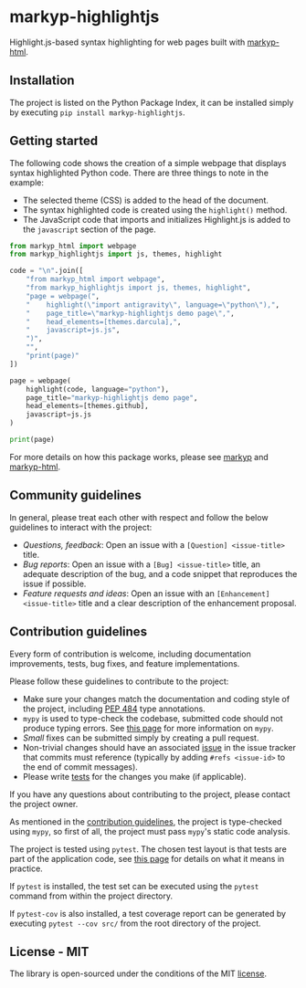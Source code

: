# markyp-highlightjs

Highlight.js-based syntax highlighting for web pages built with [markyp-html](https://github.com/volfpeter/markyp-html).

## Installation

The project is listed on the Python Package Index, it can be installed simply by executing `pip install markyp-highlightjs`.

## Getting started

The following code shows the creation of a simple webpage that displays syntax highlighted Python code. There are three things to note in the example:

- The selected theme (CSS) is added to the head of the document.
- The syntax highlighted code is created using the `highlight()` method.
- The JavaScript code that imports and initializes Highlight.js is added to the `javascript` section of the page.

```Python
from markyp_html import webpage
from markyp_highlightjs import js, themes, highlight

code = "\n".join([
    "from markyp_html import webpage",
    "from markyp_highlightjs import js, themes, highlight",
    "page = webpage(",
    "    highlight(\"import antigravity\", language=\"python\"),",
    "    page_title=\"markyp-highlightjs demo page\",",
    "    head_elements=[themes.darcula],",
    "    javascript=js.js",
    ")",
    "",
    "print(page)"
])

page = webpage(
    highlight(code, language="python"),
    page_title="markyp-highlightjs demo page",
    head_elements=[themes.github],
    javascript=js.js
)

print(page)
```

For more details on how this package works, please see [markyp](https://github.com/volfpeter/markyp) and [markyp-html](https://github.com/volfpeter/markyp-html).

## Community guidelines

In general, please treat each other with respect and follow the below guidelines to interact with the project:

- _Questions, feedback_: Open an issue with a `[Question] <issue-title>` title.
- _Bug reports_: Open an issue with a `[Bug] <issue-title>` title, an adequate description of the bug, and a code snippet that reproduces the issue if possible.
- _Feature requests and ideas_: Open an issue with an `[Enhancement] <issue-title>` title and a clear description of the enhancement proposal.

## Contribution guidelines

Every form of contribution is welcome, including documentation improvements, tests, bug fixes, and feature implementations.

Please follow these guidelines to contribute to the project:

- Make sure your changes match the documentation and coding style of the project, including [PEP 484](https://www.python.org/dev/peps/pep-0484/) type annotations.
- `mypy` is used to type-check the codebase, submitted code should not produce typing errors. See [this page](http://mypy-lang.org/) for more information on `mypy`.
- _Small_ fixes can be submitted simply by creating a pull request.
- Non-trivial changes should have an associated [issue](#community-guidelines) in the issue tracker that commits must reference (typically by adding `#refs <issue-id>` to the end of commit messages).
- Please write [tests](#testing) for the changes you make (if applicable).

If you have any questions about contributing to the project, please contact the project owner.

As mentioned in the [contribution guidelines](#contribution-guidelines), the project is type-checked using `mypy`, so first of all, the project must pass `mypy`'s static code analysis.

The project is tested using `pytest`. The chosen test layout is that tests are part of the application code, see [this page](https://docs.pytest.org/en/latest/goodpractices.html#tests-as-part-of-application-code) for details on what it means in practice.

If `pytest` is installed, the test set can be executed using the `pytest` command from within the project directory.

If `pytest-cov` is also installed, a test coverage report can be generated by executing `pytest --cov src/` from the root directory of the project.

## License - MIT

The library is open-sourced under the conditions of the MIT [license](https://choosealicense.com/licenses/mit/).
